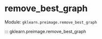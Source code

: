 # remove_best_graph

Module: `gklearn.preimage.remove_best_graph`

::: gklearn.preimage.remove_best_graph
